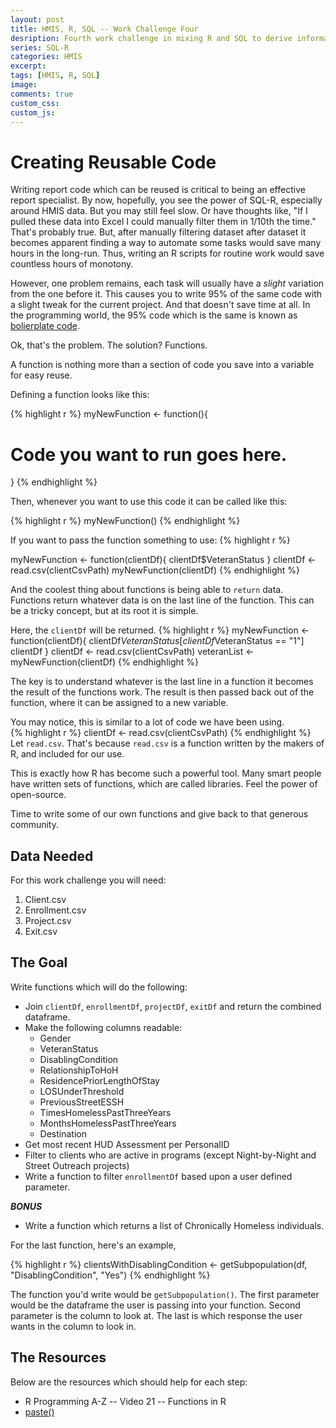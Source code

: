 ```yaml
---
layout: post
title: HMIS, R, SQL -- Work Challenge Four
desription: Fourth work challenge in mixing R and SQL to derive information from HMIS data.
series: SQL-R
categories: HMIS
excerpt:
tags: [HMIS, R, SQL]
image:
comments: true
custom_css: 
custom_js: 
---
```

# Creating Reusable Code

Writing report code which can be reused is critical to being an effective report specialist.  By now, hopefully, you see the power of SQL-R, especially around HMIS data.  But you may still feel slow.  Or have thoughts like, "If I pulled these data into Excel I could manually filter them in 1/10th the time." That's probably true.  But, after manually filtering dataset after dataset it becomes apparent finding a way to automate some tasks would save many hours in the long-run. Thus, writing an R scripts for routine work would save countless hours of monotony.

However, one problem remains, each task will usually have a _slight_ variation from the one before it.  This causes you to write 95% of the same code with a slight tweak for the current project.  And that doesn't save time at all.  In the programming world, the 95% code which is the same is known as [bolierplate code](https://en.wikipedia.org/wiki/Boilerplate_code).

Ok, that's the problem.  The solution? Functions.

A function is nothing more than a section of code you save into a variable for easy reuse.  

Defining a function looks like this:

{% highlight r %}
myNewFunction <- function(){
  # Code you want to run goes here.
}
{% endhighlight %}

Then, whenever you want to use this code it can be called like this:

{% highlight r %}
myNewFunction()
{% endhighlight %}

If you want to pass the function something to use:
{% highlight r %}

myNewFunction <- function(clientDf){
  clientDf$VeteranStatus
}
clientDf <- read.csv(clientCsvPath)
myNewFunction(clientDf)
{% endhighlight %}

And the coolest thing about functions is being able to `return` data.  Functions return whatever data is on the last line of the function. This can be a tricky concept, but at its root it is simple.

Here, the `clientDf` will be returned.
{% highlight r %}
myNewFunction <- function(clientDf){
  clientDf$VeteranStatus[clientDf$VeteranStatus == "1"]
  clientDf
}
clientDf <- read.csv(clientCsvPath)
veteranList <- myNewFunction(clientDf)
{% endhighlight %}

The key is to understand whatever is the last line in a function it becomes the result of the functions work. The result is then passed back out of the function, where it can be assigned to a new variable.  

You may notice, this is similar to a lot of code we have been using.  
{% highlight r %}
clientDf <- read.csv(clientCsvPath)
{% endhighlight %}
Let `read.csv`.  That's because `read.csv` is a function written by the makers of R, and included for our use.

This is exactly how R has become such a powerful tool.  Many smart people have written sets of functions, which are called libraries.  Feel the power of open-source.

Time to write some of our own functions and give back to that generous community.

## Data Needed

For this work challenge you will need:

1. Client.csv
2. Enrollment.csv
3. Project.csv
4. Exit.csv

## The Goal

Write functions which will do the following:

* Join `clientDf`, `enrollmentDf`, `projectDf`, `exitDf` and return the combined dataframe.
* Make the following columns readable:
  * Gender
  * VeteranStatus
  * DisablingCondition
  * RelationshipToHoH
  * ResidencePriorLengthOfStay
  * LOSUnderThreshold
  * PreviousStreetESSH
  * TimesHomelessPastThreeYears
  * MonthsHomelessPastThreeYears
  * Destination
* Get most recent HUD Assessment per PersonalID
* Filter to clients who are active in programs (except Night-by-Night and Street Outreach projects)
* Write a function to filter `enrollmentDf` based upon a user defined parameter.

***BONUS***
* Write a function which returns a list of Chronically Homeless individuals.

For the last function, here's an example,

{% highlight r %}
clientsWithDisablingCondition <- getSubpopulation(df, "DisablingCondition", "Yes")
{% endhighlight %}

The function you'd write would be `getSubpopulation()`.  The first parameter would be the dataframe the user is passing into your function. Second parameter is the column to look at.  The last is which response the user wants in the column to look in.


## The Resources
Below are the resources which should help for each step:

* R Programming A-Z -- Video 21 -- Functions in R
* [paste()](https://www.r-bloggers.com/paste-paste0-and-sprintf/)

